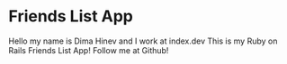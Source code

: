 # Friends List App

Hello my name is Dima Hinev and I work at index.dev
This is my Ruby on Rails Friends List App!
Follow me at Github!